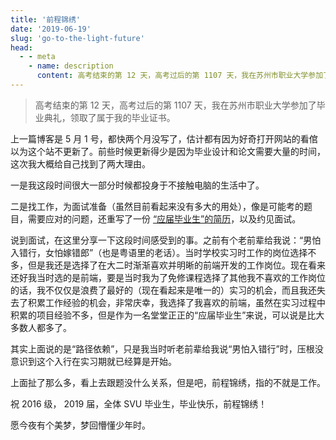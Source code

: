 ```yaml
---
title: '前程锦绣'
date: '2019-06-19'
slug: 'go-to-the-light-future'
head:
  - - meta
    - name: description
      content: 高考结束的第 12 天，高考过后的第 1107 天，我在苏州市职业大学参加了毕业典礼，领取了属于我的毕业证书。
---
```


> 高考结束的第 12 天，高考过后的第 1107 天，我在苏州市职业大学参加了毕业典礼，领取了属于我的毕业证书。

上一篇博客是 5 月 1 号，都快两个月没写了，估计都有因为好奇打开网站的看倌以为这个站不更新了。前些时候更新得少是因为毕业设计和论文需要大量的时间，这次我大概给自己找到了两大理由。

一是我这段时间很大一部分时候都投身于不接触电脑的生活中了。

二是找工作，为面试准备（虽然目前看起来没有多大的用处），像是可能考的题目，需要应对的问题，还重写了一份 [“应届毕业生”的简历](/images/Penkun-Lee-graduates-resume.pdf)，以及约见面试。

说到面试，在这里分享一下这段时间感受到的事。之前有个老前辈给我说：“男怕入错行，女怕嫁错郎”（也是粤语里的老话）。当时学校实习时工作的岗位选择不多，但是我还是选择了在大二时渐渐喜欢并明晰的前端开发的工作岗位。现在看来还好我当时选的是前端，要是当时我为了免修课程选择了其他我不喜欢的工作岗位的话，我不仅仅是浪费了最好的（现在看起来是唯一的）实习的机会，而且我还失去了积累工作经验的机会，非常庆幸，我选择了我喜欢的前端，虽然在实习过程中积累的项目经验不多，但是作为一名堂堂正正的“应届毕业生”来说，可以说是比大多数人都多了。

其实上面说的是“路径依赖”，只是我当时听老前辈给我说“男怕入错行”时，压根没意识到这个入行在实习期就已经算是开始。

上面扯了那么多，看上去跟题没什么关系，但是吧，前程锦绣，指的不就是工作。

祝 2016 级， 2019 届，全体 SVU 毕业生，毕业快乐，前程锦绣！

愿今夜有个美梦，梦回懵懂少年时。
